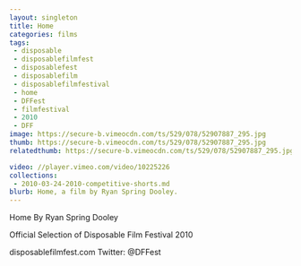```yaml
---
layout: singleton
title: Home
categories: films
tags:
 - disposable
 - disposablefilmfest
 - disposablefest
 - disposablefilm
 - disposablefilmfestival
 - home
 - DFFest
 - filmfestival
 - 2010
 - DFF
image: https://secure-b.vimeocdn.com/ts/529/078/52907887_295.jpg
thumb: https://secure-b.vimeocdn.com/ts/529/078/52907887_295.jpg
relatedthumb: https://secure-b.vimeocdn.com/ts/529/078/52907887_295.jpg

video: //player.vimeo.com/video/10225226
collections:
 - 2010-03-24-2010-competitive-shorts.md
blurb: Home, a film by Ryan Spring Dooley.
---
```


Home
By Ryan Spring Dooley

Official Selection of Disposable Film Festival 2010

disposablefilmfest.com
Twitter: @DFFest